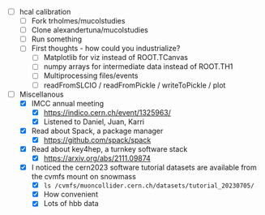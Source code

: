 - [ ] hcal calibration
  - [ ] Fork trholmes/mucolstudies
  - [ ] Clone alexandertuna/mucolstudies
  - [ ] Run something
  - [ ] First thoughts - how could you industrialize?
    - [ ] Matplotlib for viz instead of ROOT.TCanvas
    - [ ] numpy arrays for intermediate data instead of ROOT.TH1
    - [ ] Multiprocessing files/events
    - [ ] readFromSLCIO / readFromPickle / writeToPickle / plot
- [ ] Miscellanous
  - [x] IMCC annual meeting
    - [x] https://indico.cern.ch/event/1325963/
    - [x] Listened to Daniel, Juan, Karri
  - [x] Read about Spack, a package manager
    - [x] https://github.com/spack/spack
  - [x] Read about key4hep, a turnkey software stack
    - [x] https://arxiv.org/abs/2111.09874
  - [x] I noticed the cern2023 software tutorial datasets are available from the cvmfs mount on snowmass
    - [x] `ls /cvmfs/muoncollider.cern.ch/datasets/tutorial_20230705/`
    - [x] How convenient
    - [x] Lots of hbb data

